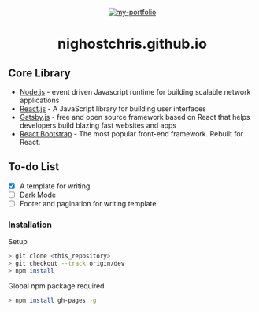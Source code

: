 <p align="center">
  <a href="https://www.gatsbyjs.org">
    <img alt="my-portfolio" src="https://nighostchris.github.io/sidebar-logo.png" />
  </a>
</p>
<h1 align="center">
  nighostchris.github.io
</h1>

## Core Library

* [Node.js](https://nodejs.org/en/) - event driven Javascript runtime for building scalable network applications
* [React.js](https://reactjs.org/) - A JavaScript library for building user interfaces
* [Gatsby.js](https://www.gatsbyjs.org/) - free and open source framework based on React that helps developers build blazing fast websites and apps
* [React Bootstrap](https://react-bootstrap.github.io/) - The most popular front-end framework. Rebuilt for React.

## To-do List
- [x] A template for writing
- [ ] Dark Mode
- [ ] Footer and pagination for writing template

### Installation
Setup
```sh
> git clone <this_repository>
> git checkout --track origin/dev
> npm install
```
Global npm package required
```sh
> npm install gh-pages -g
```
